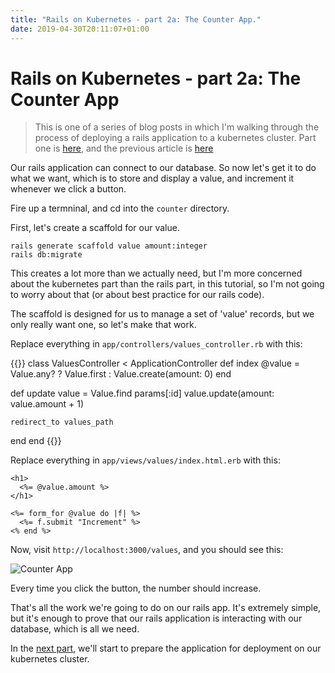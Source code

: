 ```yaml
---
title: "Rails on Kubernetes - part 2a: The Counter App."
date: 2019-04-30T20:11:07+01:00
---
```


# Rails on Kubernetes - part 2a: The Counter App

> This is one of a series of blog posts in which I'm walking through the process of deploying a rails application to a kubernetes cluster. Part one is [here][start], and the previous article is [here][previous]

Our rails application can connect to our database. So now let's get it to do
what we want, which is to store and display a value, and increment it whenever
we click a button.

Fire up a termninal, and cd into the `counter` directory.

First, let's create a scaffold for our value.

    rails generate scaffold value amount:integer
    rails db:migrate

This creates a lot more than we actually need, but I'm more concerned about the
kubernetes part than the rails part, in this tutorial, so I'm not going to
worry about that (or about best practice for our rails code).

The scaffold is designed for us to manage a set of 'value' records, but we only
really want one, so let's make that work.

Replace everything in `app/controllers/values_controller.rb` with this:

{{<highlight ruby>}}
class ValuesController < ApplicationController
  def index
    @value = Value.any? ? Value.first : Value.create(amount: 0)
  end

  def update
    value = Value.find params[:id]
    value.update(amount: value.amount + 1)

    redirect_to values_path
  end
end
{{</highlight>}}

Replace everything in `app/views/values/index.html.erb` with this:

    <h1>
      <%= @value.amount %>
    </h1>

    <%= form_for @value do |f| %>
      <%= f.submit "Increment" %>
    <% end %>

Now, visit `http://localhost:3000/values`, and you should see this:

![Counter App](/images/counter-app.png)

Every time you click the button, the number should increase.

That's all the work we're going to do on our rails app. It's extremely simple,
but it's enough to prove that our rails application is interacting with our
database, which is all we need.

In the [next part][next], we'll start to prepare the application for
deployment on our kubernetes cluster.

[start]: /posts/rails-on-k8s-setup
[previous]: /posts/rails-on-k8s-create-app
[next]: /posts/rails-on-k8s-dockerise
